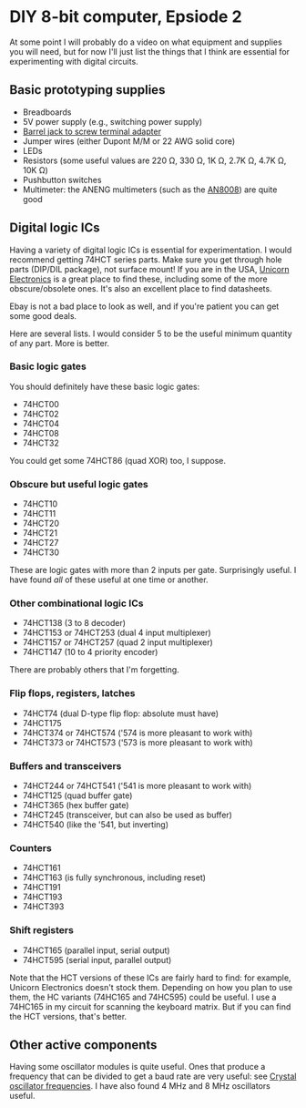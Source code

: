 # DIY 8-bit computer, Epsiode 2

At some point I will probably do a video on what equipment and supplies you will need, but for now I'll just list the things that I think are essential for experimenting with digital circuits.

## Basic prototyping supplies

* Breadboards
* 5V power supply (e.g., switching power supply)
* [Barrel jack to screw terminal adapter](https://www.amazon.com/JacobsParts-Female-Screw-Connector-Electronics/dp/B01N5TW5EQ)
* Jumper wires (either Dupont M/M or 22 AWG solid core)
* LEDs
* Resistors (some useful values are 220 Ω, 330 Ω, 1K Ω, 2.7K Ω, 4.7K Ω, 10K Ω)
* Pushbutton switches
* Multimeter: the ANENG multimeters (such as the [AN8008](https://www.amazon.com/ANENG-AN8008-Multimeter-Resistance-Capacitance/dp/B076GZK62B)) are quite good

## Digital logic ICs

Having a variety of digital logic ICs is essential for experimentation.  I would recommend getting 74HCT series parts.  Make sure you get through hole parts (DIP/DIL package), not surface mount!  If you are in the USA, [Unicorn Electronics](https://www.unicornelectronics.com/) is a great place to find these, including some of the more obscure/obsolete ones.  It's also an excellent place to find datasheets.

Ebay is not a bad place to look as well, and if you're patient you can get some good deals.

Here are several lists.  I would consider 5 to be the useful minimum quantity of any part.  More is better.

### Basic logic gates

You should definitely have these basic logic gates:

* 74HCT00
* 74HCT02
* 74HCT04
* 74HCT08
* 74HCT32

You could get some 74HCT86 (quad XOR) too, I suppose.

### Obscure but useful logic gates

* 74HCT10
* 74HCT11
* 74HCT20
* 74HCT21
* 74HCT27
* 74HCT30

These are logic gates with more than 2 inputs per gate.  Surprisingly useful.  I have found *all* of these useful at one time or another.

### Other combinational logic ICs

* 74HCT138 (3 to 8 decoder)
* 74HCT153 or 74HCT253 (dual 4 input multiplexer)
* 74HCT157 or 74HCT257 (quad 2 input multiplexer)
* 74HCT147 (10 to 4 priority encoder)

There are probably others that I'm forgetting.

### Flip flops, registers, latches

* 74HCT74 (dual D-type flip flop: absolute must have)
* 74HCT175
* 74HCT374 or 74HCT574 ('574 is more pleasant to work with)
* 74HCT373 or 74HCT573 ('573 is more pleasant to work with)

### Buffers and transceivers

* 74HCT244 or 74HCT541 ('541 is more pleasant to work with)
* 74HCT125 (quad buffer gate)
* 74HCT365 (hex buffer gate)
* 74HCT245 (transceiver, but can also be used as buffer)
* 74HCT540 (like the '541, but inverting)

### Counters

* 74HCT161
* 74HCT163 (is fully synchronous, including reset)
* 74HCT191
* 74HCT193
* 74HCT393

### Shift registers

* 74HCT165 (parallel input, serial output)
* 74HCT595 (serial input, parallel output)

Note that the HCT versions of these ICs are fairly hard to find: for example, Unicorn Electronics doesn't stock them.  Depending on how you plan to use them, the HC variants (74HC165 and 74HC595) could be useful.  I use a 74HC165 in my circuit for scanning the keyboard matrix.  But if you can find the HCT versions, that's better.

## Other active components

Having some oscillator modules is quite useful.  Ones that produce a frequency that can be divided to get a baud rate are very useful: see [Crystal oscillator frequencies](https://en.wikipedia.org/wiki/Crystal_oscillator_frequencies).  I have also found 4 MHz and 8 MHz oscillators useful.
